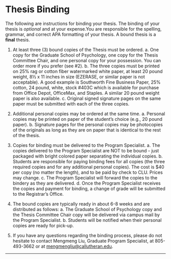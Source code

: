 # Thesis Binding

The following are instructions for binding your thesis.  The binding of your thesis is _optional_ and at your expense.You are responsible for the spelling, grammar, and correct APA formatting of your thesis. A bound thesis is a **final** thesis.  

1. At least three (3) bound copies of the Thesis must be ordered.
    a.	One copy for the Graduate School of Psychology, one copy for the Thesis Committee Chair, and one personal copy for your possession. You can order more if you prefer (see #2). 
    b.	The three copies must be printed on 25% rag or cotton fiber watermarked white paper, at least 20 pound weight, 8½ x 11 inches in size (EZERASE, or similar paper is not acceptable). A good example is Southworth Fine Business Paper, 25% cotton, 24 pound, white, stock #403C which is available for purchase from Office Depot, OfficeMax, and Staples. A similar 20 pound weight paper is also available. 
    c.	Original signed signature pages on the same paper must be submitted with each of the three copies.

2.	Additional personal copies may be ordered at the same time.
    a.	Personal copies may be printed on paper of the student’s choice (e.g., 20 pound paper).
    b.	Signature pages for the personal copies may be photocopies of the originals as long as they are on paper that is identical to the rest of the thesis.

3.	Copies for binding must be delivered to the Program Specialist.
    a.	The copies delivered to the Program Specialist are NOT to be bound - just packaged with bright colored paper separating the individual copies.
    b.	Students are responsible for paying binding fees for all copies (the three required copies and for any additional personal copies). The cost is $40 per copy (no matter the length), and to be paid by check to CLU.  Prices may change.
    c.	The Program Specialist will forward the copies to the bindery as they are delivered.
    d.	Once the Program Specialist receives the copies and payment for binding, a change of grade will be submitted to the Registrar’s Office.

4.	The bound copies are typically ready in about 6-8 weeks and are distributed as follows:
    a.	The Graduate School of Psychology copy and the Thesis Committee Chair copy will be delivered via campus mail by the Program Specialist.
    b.	Students will be notified when their personal copies are ready for pick-up.

5.	If you have any questions regarding the binding process, please do not hesitate to contact Mengmeng Liu, Graduate Program Specialist, at 805-493-3662 or at mengmengliu@callutheran.edu.


___
